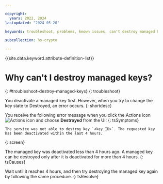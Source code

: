 ```yaml
---

copyright:
  years: 2022, 2024
lastupdated: "2024-05-20"

keywords: troubleshoot, problems, known issues, can't destroy managed keys

subcollection: hs-crypto

---
```


{{site.data.keyword.attribute-definition-list}}



# Why can't I destroy managed keys?
{: #troubleshoot-destroy-managed-keys}
{: troubleshoot}

You deactivate a managed key first. However, when you try to change the key state to Destroyed, an error occurs.
{: shortdesc}

You receive the following error message when you click the Actions icon ![Actions icon](../icons/action-menu-icon.svg "Actions") and choose **Destroyed** from the UI:
{: tsSymptoms}

```
The service was not able to destroy key `<key_ID>`. The requested key has been deactivated within the last 4 hours.
```
{: screen}

The managed key was deactivated less than 4 hours ago. A managed key can be destroyed only after it is deactivated for more than 4 hours.
{: tsCauses}

Wait until it reaches 4 hours, and then try destroying the managed key again by following the same procedure.
{: tsResolve}


